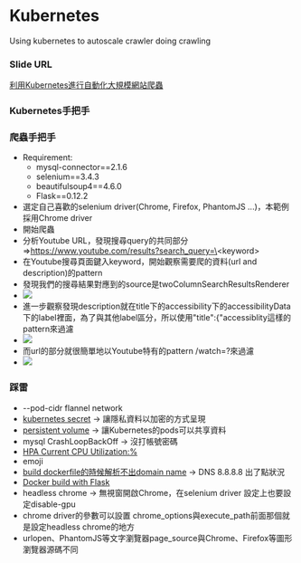 # Kubernetes
Using kubernetes to autoscale crawler doing crawling

### Slide URL
[利用Kubernetes進行自動化大規模網站爬蟲](https://docs.google.com/presentation/d/12jGGQHKwuOInzwsyK6PQrqG53X0SVJCUU7FBWuuHZCQ/edit#slide=id.g3c7567ae6a_0_10)

### Kubernetes手把手

### 爬蟲手把手
* Requirement: 
    * mysql-connector==2.1.6
    * selenium==3.4.3
    * beautifulsoup4==4.6.0
    * Flask==0.12.2
* 選定自己喜歡的selenium driver(Chrome, Firefox, PhantomJS ...)，本範例採用Chrome driver
* 開始爬蟲
* 分析Youtube URL，發現搜尋query的共同部分=>https://www.youtube.com/results?search_query=\<keyword\>
* 在Youtube搜尋頁面鍵入keyword，開始觀察需要爬的資料(url and description)的pattern
* 發現我們的搜尋結果對應到的source是twoColumnSearchResultsRenderer
* ![](https://i.imgur.com/fDUZBj7.png)
* 進一步觀察發現description就在title下的accessibility下的accessibilityData下的label裡面，為了與其他label區分，所以使用"title":{"accessiblity這樣的pattern來過濾
* ![](https://i.imgur.com/BTHEohX.png)
* 而url的部分就很簡單地以Youtube特有的pattern /watch=?來過濾
* ![](https://i.imgur.com/r530iIK.png)

### 踩雷
* --pod-cidr flannel network
* [kubernetes secret](https://kubernetes.io/docs/concepts/configuration/secret/) -> 讓隱私資料以加密的方式呈現
* [persistent volume](https://kubernetes.io/docs/concepts/storage/persistent-volumes/) -> 讓Kubernetes的pods可以共享資料
* mysql CrashLoopBackOff -> 沒打帳號密碼
* [HPA Current CPU Utilization:%](https://github.com/kubernetes-incubator/kube-aws/issues/549)
* emoji
* [build dockerfile的時候解析不出domain name](https://goo.gl/D3qWQ7) -> DNS 8.8.8.8 出了點狀況
* [Docker build with Flask](http://containertutorials.com/docker-compose/flask-simple-app.html)
* headless chrome -> 無視窗開啟Chrome，在selenium driver 設定上也要設定disable-gpu
* chrome driver的參數可以設置 chrome_options與execute_path前面那個就是設定headless chrome的地方
* urlopen、PhantomJS等文字瀏覽器page_source與Chrome、Firefox等圖形瀏覽器源碼不同
